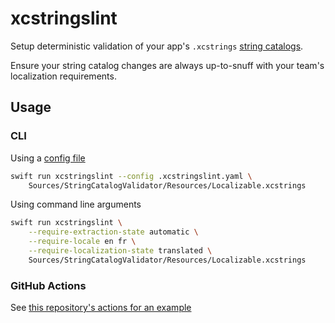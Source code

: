 # xcstringslint

Setup deterministic validation of your app's `.xcstrings` [string catalogs](https://developer.apple.com/documentation/xcode/localizing-and-varying-text-with-a-string-catalog).

Ensure your string catalog changes are always up-to-snuff with your team's localization requirements.

## Usage

### CLI

Using a [config file](.xcstringslint.yaml)

```bash
swift run xcstringslint --config .xcstringslint.yaml \
    Sources/StringCatalogValidator/Resources/Localizable.xcstrings
```

Using command line arguments

```bash
swift run xcstringslint \
    --require-extraction-state automatic \
    --require-locale en fr \
    --require-localization-state translated \
    Sources/StringCatalogValidator/Resources/Localizable.xcstrings
```

### GitHub Actions

See [this repository's actions for an example](.github/workflows/lint.yaml)